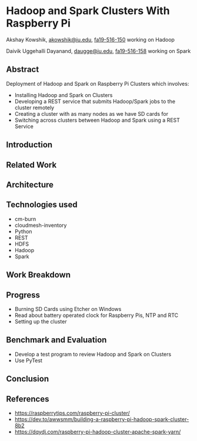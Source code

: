 # Hadoop and Spark Clusters With Raspberry Pi

Akshay Kowshik, akowshik@iu.edu, [fa19-516-150](https://github.com/cloudmesh-community/fa19-516-150) working on Hadoop

Daivik Uggehalli Dayanand, daugge@iu.edu, [fa19-516-158](https://github.com/cloudmesh-community/fa19-516-158) working on Spark

## Abstract

Deployment of Hadoop and Spark on Raspberry Pi Clusters which involves:
* Installing Hadoop and Spark on Clusters
* Developing a REST service that submits Hadoop/Spark jobs to the cluster remotely
* Creating a cluster with as many nodes as we have SD cards for
* Switching across clusters between Hadoop and Spark using a REST Service

## Introduction

## Related Work

## Architecture

## Technologies used

* cm-burn
* cloudmesh-inventory
* Python
* REST
* HDFS
* Hadoop
* Spark

## Work Breakdown

## Progress

* Burning SD Cards using Etcher on Windows
* Read about battery operated clock for Raspberry Pis, NTP and RTC
* Setting up the cluster

## Benchmark and Evaluation 

* Develop a test program to review Hadoop and Spark on Clusters
* Use PyTest

## Conclusion

## References

* <https://raspberrytips.com/raspberry-pi-cluster/>
* <https://dev.to/awwsmm/building-a-raspberry-pi-hadoop-spark-cluster-8b2>
* <https://dqydj.com/raspberry-pi-hadoop-cluster-apache-spark-yarn/>
